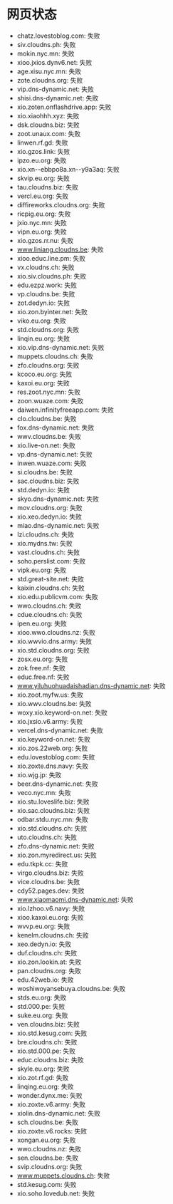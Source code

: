 # 网页状态
- chatz.lovestoblog.com: 失败
- siv.cloudns.ph: 失败
- mokin.nyc.mn: 失败
- xioo.jxios.dynv6.net: 失败
- age.xisu.nyc.mn: 失败
- zote.cloudns.org: 失败
- vip.dns-dynamic.net: 失败
- shisi.dns-dynamic.net: 失败
- xio.zoten.onflashdrive.app: 失败
- xio.xiaohhh.xyz: 失败
- dsk.cloudns.biz: 失败
- zoot.unaux.com: 失败
- linwen.rf.gd: 失败
- xio.gzos.link: 失败
- ipzo.eu.org: 失败
- xio.xn--ebbpo8a.xn--y9a3aq: 失败
- skvip.eu.org: 失败
- tau.cloudns.biz: 失败
- vercl.eu.org: 失败
- diffireworks.cloudns.org: 失败
- ricpig.eu.org: 失败
- jxio.nyc.mn: 失败
- vipn.eu.org: 失败
- xio.gzos.rr.nu: 失败
- www.liniang.cloudns.be: 失败
- xioo.educ.line.pm: 失败
- vx.cloudns.ch: 失败
- xio.siv.cloudns.ph: 失败
- edu.ezpz.work: 失败
- vp.cloudns.be: 失败
- zot.dedyn.io: 失败
- xio.zon.byinter.net: 失败
- viko.eu.org: 失败
- std.cloudns.org: 失败
- linqin.eu.org: 失败
- xio.vip.dns-dynamic.net: 失败
- muppets.cloudns.ch: 失败
- zfo.cloudns.org: 失败
- kcoco.eu.org: 失败
- kaxoi.eu.org: 失败
- res.zoot.nyc.mn: 失败
- zoon.wuaze.com: 失败
- daiwen.infinityfreeapp.com: 失败
- clo.cloudns.be: 失败
- fox.dns-dynamic.net: 失败
- wwv.cloudns.be: 失败
- xio.live-on.net: 失败
- vp.dns-dynamic.net: 失败
- inwen.wuaze.com: 失败
- si.cloudns.be: 失败
- sac.cloudns.biz: 失败
- std.dedyn.io: 失败
- skyo.dns-dynamic.net: 失败
- mov.cloudns.org: 失败
- xio.xeo.dedyn.io: 失败
- miao.dns-dynamic.net: 失败
- lzi.cloudns.ch: 失败
- xio.mydns.tw: 失败
- vast.cloudns.ch: 失败
- soho.perslist.com: 失败
- vipk.eu.org: 失败
- std.great-site.net: 失败
- kaixin.cloudns.ch: 失败
- xio.edu.publicvm.com: 失败
- wwo.cloudns.ch: 失败
- cdue.cloudns.ch: 失败
- ipen.eu.org: 失败
- xioo.wwo.cloudns.nz: 失败
- xio.wwvio.dns.army: 失败
- xio.std.cloudns.org: 失败
- zosx.eu.org: 失败
- zok.free.nf: 失败
- educ.free.nf: 失败
- www.yiluhuohuadaishadian.dns-dynamic.net: 失败
- xio.zoot.myfw.us: 失败
- xio.wwv.cloudns.be: 失败
- woxy.xio.keyword-on.net: 失败
- xio.jxsio.v6.army: 失败
- vercel.dns-dynamic.net: 失败
- xio.keyword-on.net: 失败
- xio.zos.22web.org: 失败
- edu.lovestoblog.com: 失败
- xio.zoxte.dns.navy: 失败
- xio.wjg.jp: 失败
- beer.dns-dynamic.net: 失败
- veco.nyc.mn: 失败
- xio.stu.loveslife.biz: 失败
- xio.sac.cloudns.biz: 失败
- odbar.stdu.nyc.mn: 失败
- xio.std.cloudns.ch: 失败
- uto.cloudns.ch: 失败
- zfo.dns-dynamic.net: 失败
- xio.zon.myredirect.us: 失败
- edu.tkpk.cc: 失败
- virgo.cloudns.biz: 失败
- vice.cloudns.be: 失败
- cdy52.pages.dev: 失败
- www.xiaomaomi.dns-dynamic.net: 失败
- xio.lzhoo.v6.navy: 失败
- xioo.kaxoi.eu.org: 失败
- wvvp.eu.org: 失败
- kenelm.cloudns.ch: 失败
- xeo.dedyn.io: 失败
- duf.cloudns.ch: 失败
- xio.zon.lookin.at: 失败
- pan.cloudns.org: 失败
- edu.42web.io: 失败
- woshiwoyansebuya.cloudns.be: 失败
- stds.eu.org: 失败
- std.000.pe: 失败
- suke.eu.org: 失败
- ven.cloudns.biz: 失败
- xio.std.kesug.com: 失败
- bre.cloudns.ch: 失败
- xio.std.000.pe: 失败
- educ.cloudns.biz: 失败
- skyle.eu.org: 失败
- xio.zot.rf.gd: 失败
- linqing.eu.org: 失败
- wonder.dynx.me: 失败
- xio.zoxte.v6.army: 失败
- xiolin.dns-dynamic.net: 失败
- sch.cloudns.be: 失败
- xio.zoxte.v6.rocks: 失败
- xongan.eu.org: 失败
- wwo.cloudns.nz: 失败
- sen.cloudns.be: 失败
- svip.cloudns.org: 失败
- www.muppets.cloudns.ch: 失败
- std.kesug.com: 失败
- xio.soho.lovedub.net: 失败
